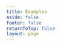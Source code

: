 ```yaml
---
title: Examples
aside: false
footer: false
returnToTop: false
layout: page
---
```


<script>
import { defineAsyncComponent } from 'vue'
import ReplLoading from '../../.vitepress/theme/components/ReplLoading.vue'

export default {
  components: {
    ExampleRepl: defineAsyncComponent({
      loader: () => import(/* webpackChunkName: javascriptRepl */  './ExampleRepl.vue'),
      loadingComponent: ReplLoading
    })
  }
}
</script>

<ClientOnly>
  <ExampleRepl />
</ClientOnly>
